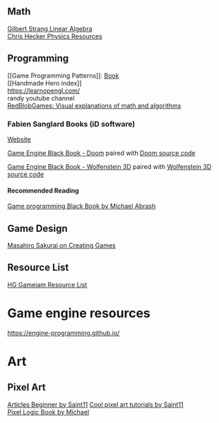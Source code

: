 ## Math
[Gilbert Strang Linear Algebra](https://ocw.mit.edu/courses/18-06sc-linear-algebra-fall-2011/)  
[Chris Hecker Physics Resources](https://chrishecker.com/Physics_References)  

## Programming
[[Game Programming Patterns]]: [Book](https://gameprogrammingpatterns.com/)  
[[Handmade Hero index]]  
https://learnopengl.com/  
randy youtube channel  
[RedBlobGames: Visual explanations of math and algorithms](https://www.redblobgames.com/)  

### Fabien Sanglard Books (iD software)
[Website](https://fabiensanglard.net/)  

[Game Engine Black Book - Doom](https://fabiensanglard.net/b/gebbdoom.pdf) paired with [Doom source code](https://github.com/id-Software/DOOM)  

[Game Engine Black Book - Wolfenstein 3D](https://fabiensanglard.net/b/gebbwolf3d.pdf) paired with [Wolfenstein 3D source code](https://github.com/id-Software/wolf3d)  

#### Recommended Reading
[Game programming Black Book by Michael Abrash](https://neonkore.github.io/AbrashBlackBook/)  

## Game Design
[Masahiro Sakurai on Creating Games](https://youtube.com/@sora_sakurai_en?si=c6GUl1qo56DinbkA)  

## Resource List
[HG Gamejam Resource List](https://docs.google.com/document/d/1akX5xs7gO2CrDsphC1tmXs0KfgZc7Co4BUuB2ffYNm8/edit?usp=sharing)  


# Game engine resources
https://engine-programming.github.io/  

# Art
## Pixel Art
[Articles Beginner by Saint11](https://saint11.art/pixel_articles/)
[Cool pixel art tutorials by Saint11](https://saint11.art/blog/pixel-art-tutorials/)  
[Pixel Logic Book by Michael](https://michafrar.gumroad.com/l/pixel-logic)  



